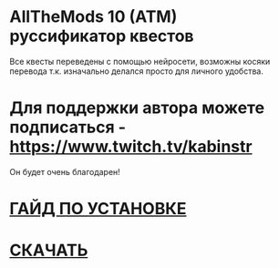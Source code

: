 # AllTheMods 10 (ATM) руссификатор квестов

 Все квесты переведены с помощью нейросети, возможны косяки перевода т.к. изначально делался просто для личного удобства.

# Для поддержки автора можете подписаться - https://www.twitch.tv/kabinstr

 Он будет очень благодарен!

# [ГАЙД ПО УСТАНОВКЕ](https://github.com/KabiNSTR/AllTheMods-RUS-/releases/tag/rus)

# [СКАЧАТЬ](https://github.com/KabiNSTR/AllTheMods-RUS-/releases/download/rus/en_us.snbt)
